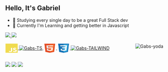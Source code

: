 ## Hello, It's Gabriel

- 🔭 Studying every single day to be a great Full Stack dev
- 🌱 Currently I'm Learning and getting better in Javascript

 <div>
  <a href="https://github.com/Oleg-martsenie">
  <img height="180em" src="https://github-readme-stats.vercel.app/api?username=Oleg-martsenie&show_icons=true&theme=algolia&include_all_commits=true&count_private=true"/>
  <img height="180em" src="https://github-readme-stats.vercel.app/api/top-langs/?username=Oleg-martsenie&layout=compact&langs_count=7&theme=algolia"/>
</div>
  <div style="display: inline_block"><br>
  <img align="center" alt="Gabs-Js" height="30" width="40" src="https://raw.githubusercontent.com/devicons/devicon/master/icons/javascript/javascript-plain.svg">
  <img align="center" alt="Gabs-TS" height="30" width="40" src="https://upload.wikimedia.org/wikipedia/commons/4/4c/Typescript_logo_2020.svg">
  <img align="center" alt="Gabs-HTML" height="30" width="40" src="https://raw.githubusercontent.com/devicons/devicon/master/icons/html5/html5-original.svg">
  <img align="center" alt="Gabs-CSS" height="30" width="40" src="https://raw.githubusercontent.com/devicons/devicon/master/icons/css3/css3-original.svg">
  <img align="center" alt="Gabs-TAILWIND" height="30" width="40" src="https://uxwing.com/wp-content/themes/uxwing/download/10-brands-and-social-media/tailwind-css.png">
   <img align="right" alt="Gabs-yoda" src="https://upload.wikimedia.org/wikipedia/en/0/03/Walter_White_S5B.png">
</div>
  
##

<div>
  <a href="https://instagram.com/gabrielpovoa.f" target="_blank"><img src="https://img.shields.io/badge/-Instagram-%23E4405F?style=for-the-badge&logo=instagram&logoColor=white" target="_blank"></a>
  <a href = "mailto:povoajoao6@gmail.com"><img src="https://img.shields.io/badge/-Gmail-%23333?style=for-the-badge&logo=gmail&logoColor=white" target="_blank"></a>
  <a href="https://www.linkedin.com/in/povoajoao-l/" target="_blank"><img src="https://img.shields.io/badge/-LinkedIn-%230077B5?style=for-the-badge&logo=linkedin&logoColor=white" target="_blank"></a> 
    
</div>   
